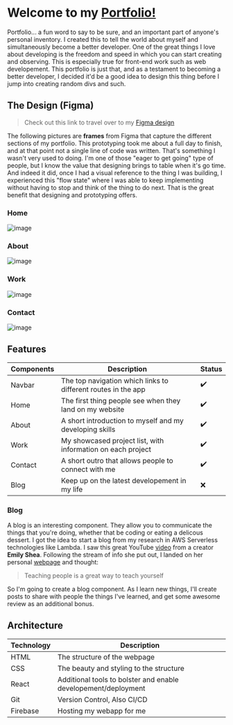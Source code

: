 # Welcome to my [Portfolio!](https://philiplapinski.com/)

Portfolio... a fun word to say to be sure, and an important part of anyone's personal inventory. I created this to tell the world about myself and simultaneously become a better developer. One of the great things I love about developing is the freedom and speed in which you can start creating and observing. This is especially true for front-end work such as web developement. This portfolio is just that, and as a testament to becoming a better developer, I decided it'd be a good idea to design this thing before I jump into creating random divs and such.

## The Design (Figma)

> Check out this link to travel over to my [Figma design](https://www.figma.com/file/R4qgyGBtC248cmVTpFXtZa/Personal-Website)

The following pictures are **frames** from Figma that capture the different sections of my portfolio. This prototyping took me about a full day to finish, and at that point not a single line of code was written. That's something I wasn't very used to doing. I'm one of those "eager to get going" type of people, but I know the value that designing brings to table when it's go time. And indeed it did, once I had a visual reference to the thing I was building, I experienced this "flow state" where I was able to keep implementing without having to stop and think of the thing to do next. That is the great benefit that designing and prototyping offers.

### Home
![image](https://user-images.githubusercontent.com/41872747/156812927-4ae5bda5-b6bc-4b65-a520-986b49017f18.png)

### About
![image](https://user-images.githubusercontent.com/41872747/156813045-741e0c35-70e7-40de-8fb4-7938e1d90fe9.png)

### Work
![image](https://user-images.githubusercontent.com/41872747/156813147-f6492fb8-e38e-4c67-bb2c-aa3a6772e7ff.png)

### Contact
![image](https://user-images.githubusercontent.com/41872747/156813195-5201756f-2a96-407a-a937-a314af837b18.png)

## Features
| Components | Description | Status |
| --- | ----------- | --- |
| Navbar | The top navigation which links to different routes in the app | ✔️ |
| Home | The first thing people see when they land on my website | ✔️ |
| About | A short introduction to myself and my developing skills | ✔️ |
| Work | My showcased project list, with information on each project | ✔️ |
| Contact | A short outro that allows people to connect with me | ✔️ |
| Blog | Keep up on the latest developement in my life | ❌ |

### Blog
A blog is an interesting component. They allow you to communicate the things that you're doing, whether that be coding or eating a delicous dessert. I got the idea to start a blog from my research in AWS Serverless technologies like Lambda. I saw this great YouTube [video](https://www.youtube.com/watch?v=DdyhdnWVukc) from a creator **Emily Shea**. Following the stream of info she put out, I landed on her personal [webpage](https://emshea.com/) and thought:

> Teaching people is a great way to teach yourself

So I'm going to create a blog component. As I learn new things, I'll create posts to share with people the things I've learned, and get some awesome review as an additional bonus.

## Architecture
| Technology | Description |
| --- | ----------- |
| HTML | The structure of the webpage |
| CSS | The beauty and styling to the structure |
| React | Additional tools to bolster and enable developement/deployment |
| Git | Version Control, Also CI/CD |
| Firebase | Hosting my webapp for me |

